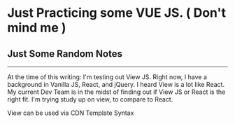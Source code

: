 # Just Practicing some VUE JS. ( Don't mind me )

## Just Some Random Notes
---
At the time of this writing:
    I'm testing out View JS. Right now, I have a background in Vanilla JS, React, and jQuery.
    I heard View is a lot like React. My current Dev Team is in the midst of finding out if
    View JS or React is the right fit. I'm trying study up on view, to compare to React.

View can be used via CDN
Template Syntax


